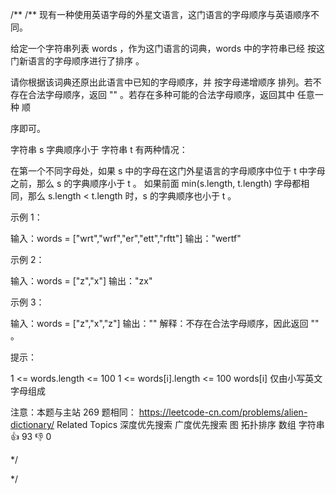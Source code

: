 /**
/**
现有一种使用英语字母的外星文语言，这门语言的字母顺序与英语顺序不同。 

 给定一个字符串列表 words ，作为这门语言的词典，words 中的字符串已经 按这门新语言的字母顺序进行了排序 。 

 请你根据该词典还原出此语言中已知的字母顺序，并 按字母递增顺序 排列。若不存在合法字母顺序，返回 "" 。若存在多种可能的合法字母顺序，返回其中 任意一种 顺

序即可。 

 字符串 s 字典顺序小于 字符串 t 有两种情况： 

 
 在第一个不同字母处，如果 s 中的字母在这门外星语言的字母顺序中位于 t 中字母之前，那么 s 的字典顺序小于 t 。 
 如果前面 min(s.length, t.length) 字母都相同，那么 s.length < t.length 时，s 的字典顺序也小于 t 。 
 

 

 示例 1： 

 
输入：words = ["wrt","wrf","er","ett","rftt"]
输出："wertf"
 

 示例 2： 

 
输入：words = ["z","x"]
输出："zx"
 

 示例 3： 

 
输入：words = ["z","x","z"]
输出：""
解释：不存在合法字母顺序，因此返回 "" 。
 

 

 提示： 

 
 1 <= words.length <= 100 
 1 <= words[i].length <= 100 
 words[i] 仅由小写英文字母组成 
 

 

 注意：本题与主站 269 题相同： https://leetcode-cn.com/problems/alien-dictionary/ 
 Related Topics 深度优先搜索 广度优先搜索 图 拓扑排序 数组 字符串 👍 93 👎 0

*/

*/